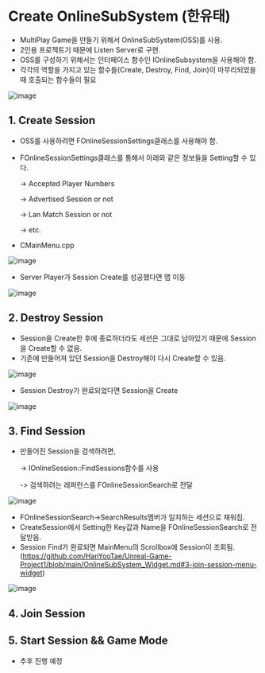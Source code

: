 # Create OnlineSubSystem (한유태)
- MultiPlay Game을 만들기 위해서 OnlineSubSystem(OSS)를 사용.
- 2인용 프로젝트기 때문에 Listen Server로 구현.
- OSS를 구성하기 위해서는 인터페이스 함수인 IOnlineSubsystem을 사용해야 함.
- 각각의 역할을 가지고 있는 함수들(Create, Destroy, Find, Join)이 마무리되었을 때 호출되는 함수들이 필요

![image](https://github.com/HanYooTae/Unreal-Game-Project1/assets/41534351/f40c1d45-74be-4000-82cf-c590024b3827)





## 1. Create Session
- OSS를 사용하려면 FOnlineSessionSettings클래스를 사용해야 함.
- FOnlineSessionSettings클래스를 통해서 아래와 같은 정보들을 Setting할 수 있다.
  
  -> Accepted Player Numbers
  
  -> Advertised Session or not
  
  -> Lan Match Session or not
  
  -> etc.

- CMainMenu.cpp

![image](https://github.com/HanYooTae/Unreal-Game-Project1/assets/41534351/a57da47e-9de2-4666-9457-175efdbb9fd7)

- Server Player가 Session Create를 성공했다면 맵 이동

![image](https://github.com/HanYooTae/Unreal-Game-Project1/assets/41534351/3b4c0995-435a-48bb-9331-8ee589794738)


## 2. Destroy Session
- Session을 Create한 후에 종료하더라도 세션은 그대로 남아있기 때문에 Session을 Create할 수 없음.
- 기존에 만들어져 있던 Session을 Destroy해야 다시 Create할 수 있음.

![image](https://github.com/HanYooTae/Unreal-Game-Project1/assets/41534351/b532b3df-bb8d-4a96-b0f8-7e5e4b580614)

- Session Destroy가 완료되었다면 Session을 Create

![image](https://github.com/HanYooTae/Unreal-Game-Project1/assets/41534351/783570b5-779e-49a1-978c-12e354d98d19)


## 3. Find Session
- 만들어진 Session을 검색하려면,

  -> IOnlineSession::FindSessions함수를 사용

  -> 검색하려는 레퍼런스를 FOnlineSessionSearch로 전달

![image](https://github.com/HanYooTae/Unreal-Game-Project1/assets/41534351/573e5361-54bc-4899-80b9-6e132d20eef5)

  
- FOnlineSessionSearch->SearchResults멤버가 일치하는 세션으로 채워짐.
- CreateSession에서 Setting한 Key값과 Name을 FOnlineSessionSearch로 전달받음.
- Session Find가 완료되면 MainMenu의 Scrollbox에 Session이 조회됨.(https://github.com/HanYooTae/Unreal-Game-Project1/blob/main/OnlineSubSystem_Widget.md#3-join-session-menu-widget)

![image](https://github.com/HanYooTae/Unreal-Game-Project1/assets/41534351/0a454c4a-0937-4868-a356-66aa16f7a72c)


  



## 4. Join Session


## 5. Start Session && Game Mode
- 추후 진행 예정
